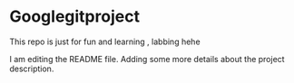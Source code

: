 # Googlegitproject
This repo is just for fun and learning , labbing hehe

I am editing the README file. Adding some more details about the project description.
